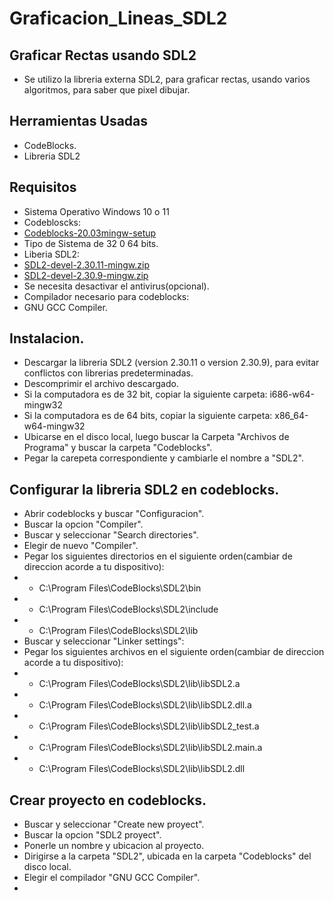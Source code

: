 # Graficacion_Lineas_SDL2

## Graficar Rectas usando SDL2
- Se utilizo la libreria externa SDL2, para graficar rectas, usando varios algoritmos, para saber que pixel dibujar.

## Herramientas Usadas
- CodeBlocks.
- Libreria SDL2

## Requisitos
- Sistema Operativo Windows 10 o 11
- Codebloscks:
- [Codeblocks-20.03mingw-setup](https://www.codeblocks.org/downloads/binaries/)
- Tipo de Sistema de 32 0 64 bits.
- Liberia SDL2:
- [SDL2-devel-2.30.11-mingw.zip](https://github.com/libsdl-org/SDL/releases/tag/release-2.30.11)
- [SDL2-devel-2.30.9-mingw.zip](https://github.com/libsdl-org/SDL/releases/tag/release-2.30.9)
- Se necesita desactivar el antivirus(opcional).
- Compilador necesario para codeblocks:
- GNU GCC Compiler.
  
## Instalacion.
- Descargar la libreria SDL2 (version 2.30.11 o version 2.30.9), para evitar conflictos con librerias predeterminadas.
- Descomprimir el archivo descargado.
- Si la computadora es de 32 bit, copiar la siguiente carpeta: i686-w64-mingw32
- Si la computadora es de 64 bits, copiar la siguiente carpeta: x86_64-w64-mingw32
- Ubicarse en el disco local, luego buscar la Carpeta "Archivos de Programa" y buscar la carpeta "Codeblocks".
- Pegar la carepeta correspondiente y cambiarle el nombre a "SDL2".

## Configurar la libreria SDL2 en codeblocks.
- Abrir codeblocks y buscar "Configuracion".
- Buscar la opcion "Compiler".
- Buscar y seleccionar "Search directories".
- Elegir de nuevo "Compiler".
- Pegar los siguientes directorios en el siguiente orden(cambiar de direccion acorde a tu dispositivo):
- - C:\Program Files\CodeBlocks\SDL2\bin
- - C:\Program Files\CodeBlocks\SDL2\include
- - C:\Program Files\CodeBlocks\SDL2\lib
- Buscar y seleccionar "Linker settings":
- Pegar los siguientes archivos en el siguiente orden(cambiar de direccion acorde a tu dispositivo):
- - C:\Program Files\CodeBlocks\SDL2\lib\libSDL2.a
- - C:\Program Files\CodeBlocks\SDL2\lib\libSDL2.dll.a
- - C:\Program Files\CodeBlocks\SDL2\lib\libSDL2_test.a
- - C:\Program Files\CodeBlocks\SDL2\lib\libSDL2.main.a
- - C:\Program Files\CodeBlocks\SDL2\lib\libSDL2.dll

## Crear proyecto en codeblocks.
- Buscar y seleccionar "Create new proyect".
- Buscar la opcion "SDL2 proyect".
- Ponerle un nombre y ubicacion al proyecto.
- Dirigirse a la carpeta "SDL2", ubicada en la carpeta "Codeblocks" del disco local.
- Elegir el compilador "GNU GCC Compiler".
- 

